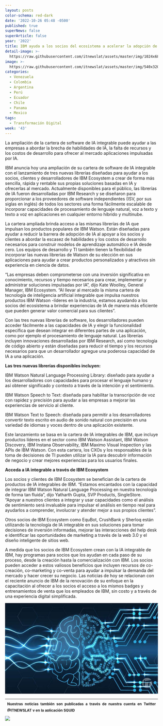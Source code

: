 ```yaml
---
layout: posts
color-schema: red-dark
date: '2022-10-26 05:48 -0500'
published: true
superNews: false
superArticle: false
year: '2022'
title: IBM ayuda a los socios del ecosistema a acelerar la adopción de IA
detail-image: >-
  https://raw.githubusercontent.com/itnewslat/assets/master/img/1024x680/inteligencia-artificial-g.jpg
image: >-
  https://raw.githubusercontent.com/itnewslat/assets/master/img/540x320/inteligencia-artificial-p.jpg
categories:
  - Venezuela
  - Colombia
  - Argentina
  - Perú
  - Ecuador
  - Chile
  - Panama
  - Mexico
tags:
  - Transformación Digital
week: '43'
---
```

La ampliación de la cartera de software de IA integrable puede ayudar a las empresas a abordar la brecha de habilidades de IA, la falta de recursos y los costos de desarrollo para ofrecer al mercado aplicaciones impulsadas por IA.
 
IBM anuncia hoy una ampliación de su cartera de software de IA integrable con el lanzamiento de tres nuevas librerías diseñadas para ayudar a los socios, clientes y desarrolladores de IBM Ecosystem a crear de forma más sencilla, rápida y rentable sus propias soluciones basadas en IA y ofrecerlas al mercado. Actualmente disponibles para el público, las librerías de IA fueron desarrolladas por IBM Research y se diseñaron para proporcionar a los proveedores de software independientes (ISV, por sus siglas en inglés) de todos los sectores una forma fácilmente escalable de incorporar capacidades de procesamiento de lenguaje natural, voz a texto y texto a voz en aplicaciones en cualquier entorno híbrido y multinube.
 
La cartera ampliada brinda acceso a las mismas librerías de IA que impulsan los productos populares de IBM Watson. Están diseñadas para ayudar a reducir la barrera de adopción de IA al apoyar a los socios y clientes a abordar la escasez de habilidades y los costos de desarrollo necesarios para construir modelos de aprendizaje automático e IA desde cero. Los equipos de desarrollo y TI también tienen la flexibilidad de incorporar las nuevas librerías de Watson de su elección en sus aplicaciones para ayudar a crear productos personalizados y atractivos sin experiencia en ciencia de datos.
 
“Las empresas deben comprometerse con una inversión significativa en conocimiento, recursos y tiempo necesarios para crear, implementar y administrar soluciones impulsadas por IA”, dijo Kate Woolley, General Manager, IBM Ecosystem. “Al llevar al mercado la misma cartera de tecnología de inteligencia artificial integrable que impulsa nuestros productos IBM Watson -líderes en la industria, estamos ayudando a los socios del ecosistema a brindar experiencias de IA de manera más eficiente que pueden generar valor comercial para sus clientes”.
 
Con las tres nuevas librerías de software, los desarrolladores pueden acceder fácilmente a las capacidades de IA y elegir la funcionalidad específica que desean integrar en diferentes partes de una aplicación, como por ejemplo el procesamiento de lenguaje natural. Las librerías incluyen innovaciones desarrolladas por IBM Research, así como tecnología de código abierto y están diseñadas para reducir el tiempo y los recursos necesarios para que un desarrollador agregue una poderosa capacidad de IA a una aplicación.
 
**Las tres nuevas librerías disponibles incluyen:**
 
IBM Watson Natural Language Processing Library: diseñado para ayudar a los desarrolladores con capacidades para procesar el lenguaje humano y así obtener significado y contexto a través de la intención y el sentimiento.

IBM Watson Speech to Text: diseñada para habilitar la transcripción de voz con rapidez y precisión para ayudar a las empresas a mejorar las experiencias de servicio al cliente.

IBM Watson Text to Speech: diseñada para permitir a los desarrolladores convertir texto escrito en audio de sonido natural con precisión en una variedad de idiomas y voces dentro de una aplicación existente.
 
Este lanzamiento se basa en la cartera de IA integrables de IBM, que incluye productos líderes en el sector como IBM Watson Assistant, IBM Watson Discovery, IBM Instana Observability, IBM Maximo Visual Inspection y las APIs de IBM Watson. Con esta cartera, los CXOs y los responsables de la toma de decisiones de TI pueden utilizar la IA para descubrir información de negocio y crear mejores experiencias para los usuarios finales.
 
**Acceda a IA integrable a través de IBM Ecosystem**

Los socios y clientes de IBM Ecosystem se benefician de la cartera de productos de IA integrables de IBM. “Estamos encantados con la capacidad de integrar IBM Watson Natural Language Processing en nuestra tecnología de forma tan fluida”, dijo Yatharth Gupta, SVP Products, SingleStore. “Apoyar a nuestros clientes a integrar y usar capacidades como el análisis de sentimiento será invaluable para impulsar el análisis en tiempo real para ayudarlos a comprender, involucrar y atender mejor a sus propios clientes”.
 
Otros socios de IBM Ecosystem como EquBot, CrushBank y Sherloq están utilizando la tecnología de IA integrable en sus soluciones para tomar decisiones de inversión informadas, mejorar las interacciones del help desk e identificar las oportunidades de marketing a través de la web 3.0 y el diseño inteligente de sitios web.
 
A medida que los socios de IBM Ecosystem crean con la IA integrable de IBM, hay programas para socios que los ayudan en cada paso de su proceso, desde la creación hasta la comercialización con IBM. Los socios pueden acceder a estos valiosos beneficios que incluyen recursos de co-creación, co-marketing y co-venta para ayudar a impulsar la demanda del mercado y hacer crecer su negocio. Las noticias de hoy se relacionan con el reciente anuncio de IBM de la renovación de su enfoque en la capacitación al ofrecer a los socios el acceso a los mismos badges y entrenamientos de venta que los empleados de IBM, sin costo y a través de una experiencia digital simplificada.

![](https://raw.githubusercontent.com/itnewslat/assets/master/img/540x320/inteligencia-artificial-p.jpg)

<table style="height: 42px;" width="569">
<tbody>
<tr>
<td style="text-align: justify;"><sub><strong>Nuestras noticias también son publicadas a través de nuestra cuenta en Twitter <a href="https://twitter.com/itnewslat?lang=es">@ITNEWSLAT</a> y en la aplicación <a href="https://squidapp.co/en/">SQUID</a></strong></sub></td>
</tr>
</tbody>
</table>

<img src="https://tracker.metricool.com/c3po.jpg?hash=56f88a41e39ab42c063cc51676587a04"/>